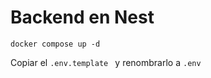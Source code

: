 # Backend en Nest

 ```
 docker compose up -d
  ```

  Copiar el  ``` .env.template  ``` y renombrarlo a  ``` .env  ```